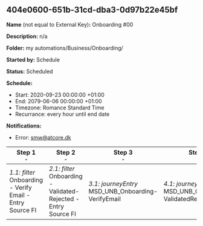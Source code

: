 ## 404e0600-651b-31cd-dba3-0d97b22e45bf

**Name** (not equal to External Key)**:** Onboarding #00

**Description:** n/a

**Folder:** my automations/Business/Onboarding/

**Started by:** Schedule

**Status:** Scheduled

**Schedule:**

* Start: 2020-09-23 00:00:00 +01:00
* End: 2079-06-06 00:00:00 +01:00
* Timezone: Romance Standard Time
* Recurrance: every hour until end date

**Notifications:**

* Error: smw@atcore.dk

| Step 1<br>_<small>-</small>_ | Step 2<br>_<small>-</small>_ | Step 3<br>_<small>-</small>_ | Step 4<br>_<small>-</small>_ |
| --- | --- | --- | --- |
| _1.1: filter_<br>Onboarding - Verify Email - Entry Source FI | _2.1: filter_<br>Onboarding - Validated-Rejected - Entry Source FI | _3.1: journeyEntry_<br>MSD_UNB_Onboarding-VerifyEmail | _4.1: journeyEntry_<br>MSD_UNB_Onboarding-ValidatedRejected_v2 |
